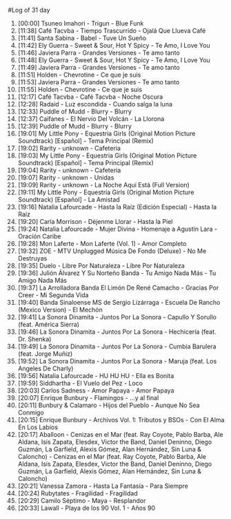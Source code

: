 #Log of 31 day

1. [00:00] Tsuneo Imahori - Trigun - Blue Funk
1. [11:38] Café Tacvba - Tiempo Trascurrido - Ojalá Que Llueva Café
1. [11:41] Santa Sabina - Babel - Tuve Un Sueño
1. [11:42] Ely Guerra - Sweet & Sour, Hot Y Spicy - Te Amo, I Love You
1. [11:46] Javiera Parra - Grandes Versiones - Te amo tanto
1. [11:48] Ely Guerra - Sweet & Sour, Hot Y Spicy - Te Amo, I Love You
1. [11:49] Javiera Parra - Grandes Versiones - Te amo tanto
1. [11:51] Holden - Chevrotine - Ce que je suis
1. [11:53] Javiera Parra - Grandes Versiones - Te amo tanto
1. [11:55] Holden - Chevrotine - Ce que je suis
1. [12:17] Café Tacvba - Café Tacvba - Noche Oscura
1. [12:28] Radaid - Luz escondida - Cuando salga la luna
1. [12:33] Puddle of Mudd - Blurry - Blurry
1. [12:37] Caifanes - El Nervio Del Volcán - La Llorona
1. [12:39] Puddle of Mudd - Blurry - Blurry
1. [19:01] My Little Pony - Equestria Girls (Original Motion Picture Soundtrack) [Español] - Tema Principal (Remix)
1. [19:02] Rarity - unknown - Cafeteria
1. [19:03] My Little Pony - Equestria Girls (Original Motion Picture Soundtrack) [Español] - Tema Principal (Remix)
1. [19:04] Rarity - unknown - Cafeteria
1. [19:07] Rarity - unknown - Unidas
1. [19:09] Rarity - unknown - La Noche Aquí Está (Full Version)
1. [19:11] My Little Pony - Equestria Girls (Original Motion Picture Soundtrack) [Español] - La Amistad
1. [19:16] Natalia Lafourcade - Hasta la Raíz (Edición Especial) - Hasta la Raíz
1. [19:20] Carla Morrison - Déjenme Llorar - Hasta la Piel
1. [19:24] Natalia Lafourcade - Mujer Divina - Homenaje a Agustín Lara - Oración Caribe
1. [19:28] Mon Laferte - Mon Laferte (Vol. 1) - Amor Completo
1. [19:32] ZOE - MTV Unplugged Música De Fondo (Deluxe) - No Me Destruyas
1. [19:35] Duelo - Libre Por Naturaleza - Libre Por Naturaleza
1. [19:36] Julión Álvarez Y Su Norteño Banda - Tu Amigo Nada Más - Tu Amigo Nada Más
1. [19:37] La Arrolladora Banda El Limón De René Camacho - Gracias Por Creer - Mi Segunda Vida
1. [19:40] Banda Sinaloense MS de Sergio Lizárraga - Escuela De Rancho (Mexico Version) - El Mechón
1. [19:41] La Sonora Dinamita - Juntos Por La Sonora - Capullo Y Sorullo (feat. América Sierra)
1. [19:46] La Sonora Dinamita - Juntos Por La Sonora - Hechicería (feat. Dr. Shenka)
1. [19:49] La Sonora Dinamita - Juntos Por La Sonora - Cumbia Barulera (feat. Jorge Muñiz)
1. [19:52] La Sonora Dinamita - Juntos Por La Sonora - Maruja (feat. Los Angeles De Charly)
1. [19:56] Natalia Lafourcade - HU HU HU - Ella es Bonita
1. [19:59] Siddhartha - El Vuelo del Pez - Loco
1. [20:03] Carlos Sadness - Amor Papaya - Amor Papaya
1. [20:07] Enrique Bunbury - Flamingos - ...y al final
1. [20:11] Bunbury & Calamaro - Hijos del Pueblo - Aunque No Sea Conmigo
1. [20:15] Enrique Bunbury - Archivos Vol. 1: Tributos y BSOs - Con El Alma En Los Labios
1. [20:17] Aballoon - Cenizas en el Mar (feat. Ray Coyote, Pablo Barba, Ale Aldana, Isis Zapata, Elesdex, Victor the Band, Daniel Deninno, Diego Guzmán, La Garfield, Alexis Gómez, Alan Hernández, Sin Luna & Caloncho) - Cenizas en el Mar (feat. Ray Coyote, Pablo Barba, Ale Aldana, Isis Zapata, Elesdex, Victor the Band, Daniel Deninno, Diego Guzmán, La Garfield, Alexis Gómez, Alan Hernández, Sin Luna & Caloncho)
1. [20:21] Vanessa Zamora - Hasta La Fantasía - Para Siempre
1. [20:24] Rubytates - Fragilidad - Fragilidad
1. [20:29] Camilo Séptimo - Maya - Resplandor
1. [20:33] Lawall - Playa de los 90 Vol. 1 - Años 90
